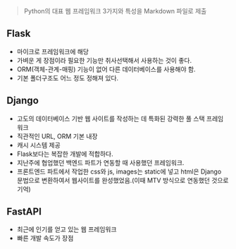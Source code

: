 > Python의 대표 웹 프레임워크 3가지와 특성을 Markdown 파일로 제출

## Flask
- 마이크로 프레임워크에 해당
- 가벼운 게 장점이라 필요한 기능만 취사선택해서 사용하는 것이 좋다.
- ORM(객체-관계-매핑) 기능이 없어 다른 데이터베이스를 사용해야 함.
- 기본 폴더구조도 어느 정도 정해져 있다.

## Django
- 고도의 데이터베이스 기반 웹 사이트를 작성하는 데 특화된 강력한 풀 스택 프레임워크 
- 직관적인 URL, ORM 기본 내장
- 캐시 시스템 제공
- Flask보다는 복잡한 개발에 적합하다.
- 지난주에 협업했던 백엔드 파트가 연동할 때 사용했던 프레임워크.
- 프론트엔드 파트에서 작업한 css와 js, images는 static에 넣고 html은 Django 문법으로 변환하여서 웹사이트를 완성했었음.(이때 MTV 방식으로 연동했던 것으로 기억)

## FastAPI
- 최근에 인기를 얻고 있는 웹 프레임워크
- 빠른 개발 속도가 장점
